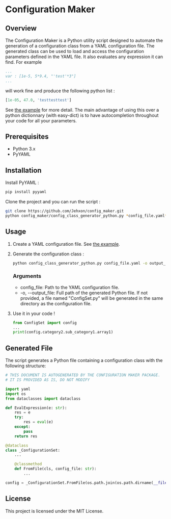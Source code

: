 # Configuration Maker

## Overview
The Configuration Maker is a Python utility script designed to automate the generation of a configuration class from a YAML configuration file. The generated class can be used to load and access the configuration parameters defined in the YAML file.
It also evaluates any expression it can find. For example
```yaml
...
var : [1e-5, 5*9.4, "'test'*3"]
...
```
will work fine and produce the following python list :
```python
[1e-05, 47.0, 'testtesttest']
```
See [the example](https://github.com/Jehxon/config_maker/tree/main/config_maker/Example) for more detail.
The main advantage of using this over a python dictionnary (with easy-dict) is to have autocompletion throughout your code for all your parameters.

## Prerequisites
- Python 3.x
- PyYAML

## Installation
Install PyYAML :
```bash
pip install pyyaml
```
Clone the project and you can run the script :
```bash
git clone https://github.com/Jehxon/config_maker.git
python config_maker/config_class_generator_python.py *config_file.yaml*
```

## Usage
1. Create a YAML configuration file. See [the example](https://github.com/Jehxon/config_maker/tree/main/config_maker/Example).
2. Generate the configuration class :
    ```bash
    python config_class_generator_python.py config_file.yaml -o output_file.py
    ```
    ### Arguments
    - config_file: Path to the YAML configuration file.
    - -o, --output_file: Full path of the generated Python file. If not provided, a file named "ConfigSet.py" will be generated in the same directory as the configuration file.

3. Use it in your code !
    ```python
    from ConfigSet import config
    ...
    print(config.category2.sub_category1.array1)
    ```

## Generated File
The script generates a Python file containing a configuration class with the following structure:

```python
# THIS DOCUMENT IS AUTOGENERATED BY THE CONFIGURATION MAKER PACKAGE.
# IT IS PROVIDED AS IS, DO NOT MODIFY

import yaml
import os
from dataclasses import dataclass

def EvalExpression(e: str):
    res = e
    try:
        res = eval(e)
    except:
        pass
    return res

@dataclass
class _ConfigurationSet:
    ...

    @classmethod
    def FromFile(cls, config_file: str):
        ...

config = _ConfigurationSet.FromFile(os.path.join(os.path.dirname(__file__), "relative_path_to_config_file_from_script"))
```

## License
This project is licensed under the MIT License.